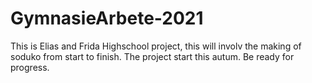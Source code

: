 # GymnasieArbete-2021

This is Elias and Frida Highschool project, this will involv the making of soduko from start to finish.
The project start this autum. Be ready for progress.

